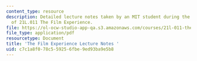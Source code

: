 ```yaml
---
content_type: resource
description: Detailed lecture notes taken by an MIT student during the 2006 version
  of 21L.011 The Film Experience.
file: https://ol-ocw-studio-app-qa.s3.amazonaws.com/courses/21l-011-the-film-experience-fall-2013/c7c1a8f078c559256fbe9ed93ba9e5b8_MIT21L_011F13_2006_Notes.pdf
file_type: application/pdf
resourcetype: Document
title: 'The Film Experience Lecture Notes '
uid: c7c1a8f0-78c5-5925-6fbe-9ed93ba9e5b8
---
```

